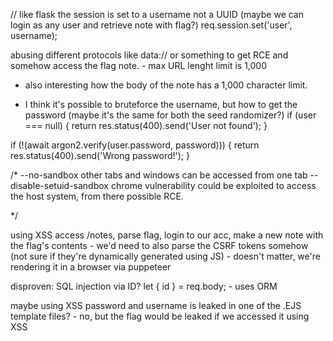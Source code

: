 // like flask the session is set to a username not a UUID (maybe we can login as any user and retrieve note with flag?)
req.session.set('user', username);

abusing different protocols like data:// or something to get RCE and somehow access the flag note.
    - max URL lenght limit is 1,000
- also interesting how the body of the note has a 1,000 character limit.


* I think it's possible to bruteforce the username, but how to get the password (maybe it's the same for both the seed 
    randomizer?)
if (user === null) {
    return res.status(400).send('User not found');
}

if (!(await argon2.verify(user.password, password))) {
    return res.status(400).send('Wrong password!');
}



/*
    --no-sandbox
        other tabs and windows can be accessed from one tab
    --disable-setuid-sandbox
        chrome vulnerability could be exploited to access the host
        system, from there possible RCE.

*/

using XSS access /notes, parse flag, login to our acc, make a new note with the flag's contents
    - we'd need to also parse the CSRF tokens somehow (not sure if they're dynamically generated using JS)
        - doesn't matter, we're rendering it in a browser via puppeteer



disproven:
SQL injection via ID?
let { id } = req.body;
    - uses ORM

maybe using XSS password and username is leaked in one of the .EJS template files?
    - no, but the flag would be leaked if we accessed it using XSS